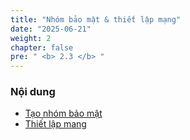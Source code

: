 ```yaml
---
title: "Nhóm bảo mật & thiết lập mạng"
date: "2025-06-21"
weight: 2
chapter: false
pre: " <b> 2.3 </b> "
---
```


### Nội dung

- [Tạo nhóm bảo mật](2.3.1-createsg/)
- [Thiết lập mang](2.3.2-setupnetwork/)
